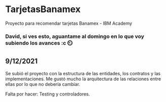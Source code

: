 # TarjetasBanamex
Proyecto para recomendar tarjetas Banamex - IBM Academy

### David, si ves esto, aguantame al domingo en lo que voy subiendo los avances :c ⏲️

## 9/12/2021

Se subió el proyecto con la estructura de las entidades, los contratos y las implementaciones. Me gustó mucho la arquitectura de las relaciones entre ellas por lo que no debería cambiar.

Falta por hacer: Testing y controladores.
